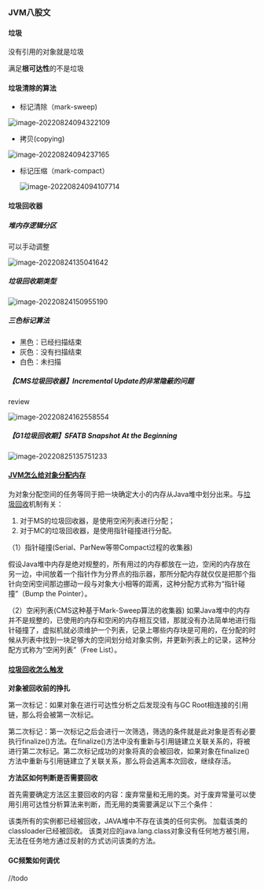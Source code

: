 ### JVM八股文

#### 垃圾

没有引用的对象就是垃圾

满足**根可达性**的不是垃圾

#### 垃圾清除的算法

- 标记清除（mark-sweep)

![image-20220824094322109](http://rgwngkfs9.hn-bkt.clouddn.com/image-20220824094322109.png)

- 拷贝(copying)

![image-20220824094237165](http://rgwngkfs9.hn-bkt.clouddn.com/image-20220824094237165.png)

- 标记压缩（mark-compact）

  ![image-20220824094107714](http://rgwngkfs9.hn-bkt.clouddn.com/image-20220824094107714.png)

#### 垃圾回收器

##### 堆内存逻辑分区

可以手动调整

![image-20220824135041642](http://rgwngkfs9.hn-bkt.clouddn.com/image-20220824135041642.png)

##### 垃圾回收期类型

![image-20220824150955190](http://rgwngkfs9.hn-bkt.clouddn.com/image-20220824150955190.png)

##### 三色标记算法

- 黑色：已经扫描结束
- 灰色：没有扫描结束
- 白色：未扫描

##### 【CMS垃圾回收器】Incremental Update的非常隐蔽的问题

review

![image-20220824162558554](http://rgwngkfs9.hn-bkt.clouddn.com/image-20220824162558554.png)

##### 【G1垃圾回收期】SFATB Snapshot At the Beginning

![image-20220825135751233](http://rgwngkfs9.hn-bkt.clouddn.com/image-20220825135751233.png)

#### [JVM怎么给对象分配内存](https://blog.csdn.net/qq_37735779/article/details/124620252)

为对象分配空间的任务等同于把一块确定大小的内存从Java堆中划分出来。与[垃圾回收](https://so.csdn.net/so/search?q=垃圾回收&spm=1001.2101.3001.7020)机制有关：

1. 对于MS的垃圾回收器，是使用空闲列表进行分配；
2. 对于MC的垃圾回收器，是使用指针碰撞进行分配。

（1）指针碰撞(Serial、ParNew等带Compact过程的收集器)

假设Java堆中内存是绝对规整的，所有用过的内存都放在一边，空闲的内存放在另一边，中间放着一个指针作为分界点的指示器，那所分配内存就仅仅是把那个指针向空闲空间那边挪动一段与对象大小相等的距离，这种分配方式称为“指针碰撞”（Bump the Pointer）。

（2）空闲列表(CMS这种基于Mark-Sweep算法的收集器)
如果Java堆中的内存并不是规整的，已使用的内存和空闲的内存相互交错，那就没有办法简单地进行指针碰撞了，虚拟机就必须维护一个列表，记录上哪些内存块是可用的，在分配的时候从列表中找到一块足够大的空间划分给对象实例，并更新列表上的记录，这种分配方式称为“空闲列表”（Free List）。

#### [垃圾回收怎么触发](https://blog.csdn.net/weixin_41643257/article/details/122870691)

**对象被回收前的挣扎**

第一次标记：如果对象在进行可达性分析之后发现没有与GC Root相连接的引用链，那么将会被第一次标记。

第二次标记：第一次标记之后会进行一次筛选，筛选的条件就是此对象是否有必要执行finalize()方法。在finalize()方法中没有重新与引用链建立关联关系的，将被进行第二次标记。第二次标记成功的对象将真的会被回收，如果对象在finalize()方法中重新与引用链建立了关联关系，那么将会逃离本次回收，继续存活。

**方法区如何判断是否需要回收**

首先需要确定方法区主要回收的内容：废弃常量和无用的类。对于废弃常量可以使用引用可达性分析算法来判断，而无用的类需要满足以下三个条件：

该类所有的实例都已经被回收，JAVA堆中不存在该类的任何实例。
加载该类的classloader已经被回收。
该类对应的java.lang.class对象没有任何地方被引用，无法在任务地方通过反射的方式访问该类的方法。

#### GC频繁如何调优

//todo